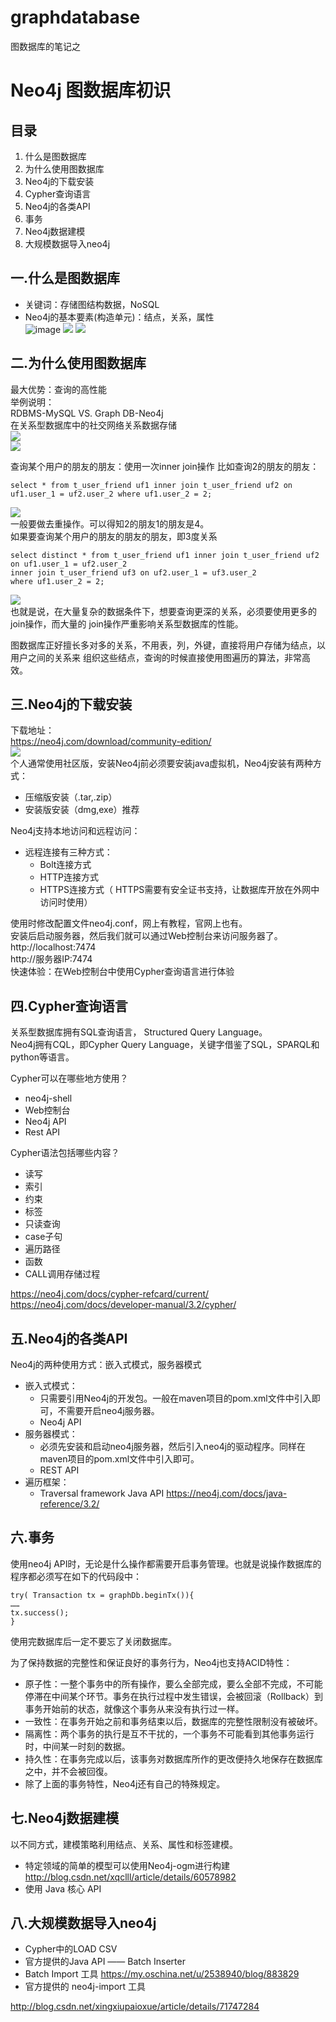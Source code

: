 # graphdatabase
图数据库的笔记之

# Neo4j 图数据库初识
## 目录
1. 什么是图数据库
2. 为什么使用图数据库
3. Neo4j的下载安装
4. Cypher查询语言
5. Neo4j的各类API 
6. 事务
7. Neo4j数据建模
8. 大规模数据导入neo4j

## 一.什么是图数据库
  - 关键词：存储图结构数据，NoSQL<br>
  - Neo4j的基本要素(构造单元)：结点，关系，属性<br>
![image](/Users/qichenglin/Pictures/1.png)
<img src="/Users/qichenglin/Pictures/1.png"></img>
<img src="/Users/qichenglin/Pictures/2.png"></img>

## 二.为什么使用图数据库
最大优势：查询的高性能<br>
举例说明：<br>
RDBMS-MySQL VS. Graph DB-Neo4j<br>
在关系型数据库中的社交网络关系数据存储<br>
<img src="/Users/qichenglin/Pictures/3.png"></img><br>
<img src="/Users/qichenglin/Pictures/4.png"></img><br>

查询某个用户的朋友的朋友：使用一次inner join操作
比如查询2的朋友的朋友：<br>
```
select * from t_user_friend uf1 inner join t_user_friend uf2 on uf1.user_1 = uf2.user_2 where uf1.user_2 = 2;
```
<img src="/Users/qichenglin/Pictures/5.png"></img><br>
一般要做去重操作。可以得知2的朋友1的朋友是4。<br>
如果要查询某个用户的朋友的朋友的朋友，即3度关系<br>
```
select distinct * from t_user_friend uf1 inner join t_user_friend uf2 on uf1.user_1 = uf2.user_2
inner join t_user_friend uf3 on uf2.user_1 = uf3.user_2  
where uf1.user_2 = 2;
```
<img src="/Users/qichenglin/Pictures/6.png"></img><br>
也就是说，在大量复杂的数据条件下，想要查询更深的关系，必须要使用更多的join操作，而大量的
join操作严重影响关系型数据库的性能。<br>

图数据库正好擅长多对多的关系，不用表，列，外键，直接将用户存储为结点，以用户之间的关系来
组织这些结点，查询的时候直接使用图遍历的算法，非常高效。 <br>

## 三.Neo4j的下载安装
下载地址：<br>
https://neo4j.com/download/community-edition/ <br>
<img src="/Users/qichenglin/Pictures/7.png"></img><br>
个人通常使用社区版，安装Neo4j前必须要安装java虚拟机，Neo4j安装有两种方式：<br>
- 压缩版安装（.tar,.zip）
- 安装版安装（dmg,exe）推荐

Neo4j支持本地访问和远程访问：<br>
- 远程连接有三种方式：
  - Bolt连接方式
  - HTTP连接方式
  - HTTPS连接方式（ HTTPS需要有安全证书支持，让数据库开放在外网中访问时使用）

使用时修改配置文件neo4j.conf，网上有教程，官网上也有。<br>
安装后启动服务器，然后我们就可以通过Web控制台来访问服务器了。<br>
http://localhost:7474<br>
http://服务器IP:7474<br>
快速体验：在Web控制台中使用Cypher查询语言进行体验<br>

## 四.Cypher查询语言
关系型数据库拥有SQL查询语言， Structured Query Language。<br>
Neo4j拥有CQL，即Cypher Query Language，关键字借鉴了SQL，SPARQL和python等语言。<br>

Cypher可以在哪些地方使用？<br>
- neo4j-shell
- Web控制台
- Neo4j API
- Rest API

Cypher语法包括哪些内容？<br>
- 读写
- 索引
- 约束
- 标签
- 只读查询
- case子句
- 遍历路径
- 函数
- CALL调用存储过程

https://neo4j.com/docs/cypher-refcard/current/<br>
https://neo4j.com/docs/developer-manual/3.2/cypher/<br>

## 五.Neo4j的各类API 

Neo4j的两种使用方式：嵌入式模式，服务器模式<br>
- 嵌入式模式：
  - 只需要引用Neo4j的开发包。一般在maven项目的pom.xml文件中引入即可，不需要开启neo4j服务器。
  - Neo4j API
- 服务器模式：
  - 必须先安装和启动neo4j服务器，然后引入neo4j的驱动程序。同样在maven项目的pom.xml文件中引入即可。
  - REST API
- 遍历框架：
  - Traversal framework Java API
  https://neo4j.com/docs/java-reference/3.2/<br>

## 六.事务
使用neo4j API时，无论是什么操作都需要开启事务管理。也就是说操作数据库的程序都必须写在如下的代码段中：<br>
```
try( Transaction tx = graphDb.beginTx()){
……
tx.success();
}
```
使用完数据库后一定不要忘了关闭数据库。<br>

为了保持数据的完整性和保证良好的事务行为，Neo4j也支持ACID特性：<br>
- 原子性：一整个事务中的所有操作，要么全部完成，要么全部不完成，不可能停滞在中间某个环节。事务在执行过程中发生错误，会被回滚（Rollback）到事务开始前的状态，就像这个事务从来没有执行过一样。
- 一致性：在事务开始之前和事务结束以后，数据库的完整性限制没有被破坏。 
- 隔离性：两个事务的执行是互不干扰的，一个事务不可能看到其他事务运行时，中间某一时刻的数据。
- 持久性：在事务完成以后，该事务对数据库所作的更改便持久地保存在数据库之中，并不会被回復。
- 除了上面的事务特性，Neo4j还有自己的特殊规定。

## 七.Neo4j数据建模
以不同方式，建模策略利用结点、关系、属性和标签建模。<br>
- 特定领域的简单的模型可以使用Neo4j-ogm进行构建
  http://blog.csdn.net/xqclll/article/details/60578982
- 使用 Java 核心 API

## 八.大规模数据导入neo4j
- Cypher中的LOAD CSV
- 官方提供的Java API —— Batch Inserter
- Batch Import 工具 https://my.oschina.net/u/2538940/blog/883829
- 官方提供的 neo4j-import 工具

http://blog.csdn.net/xingxiupaioxue/article/details/71747284
















